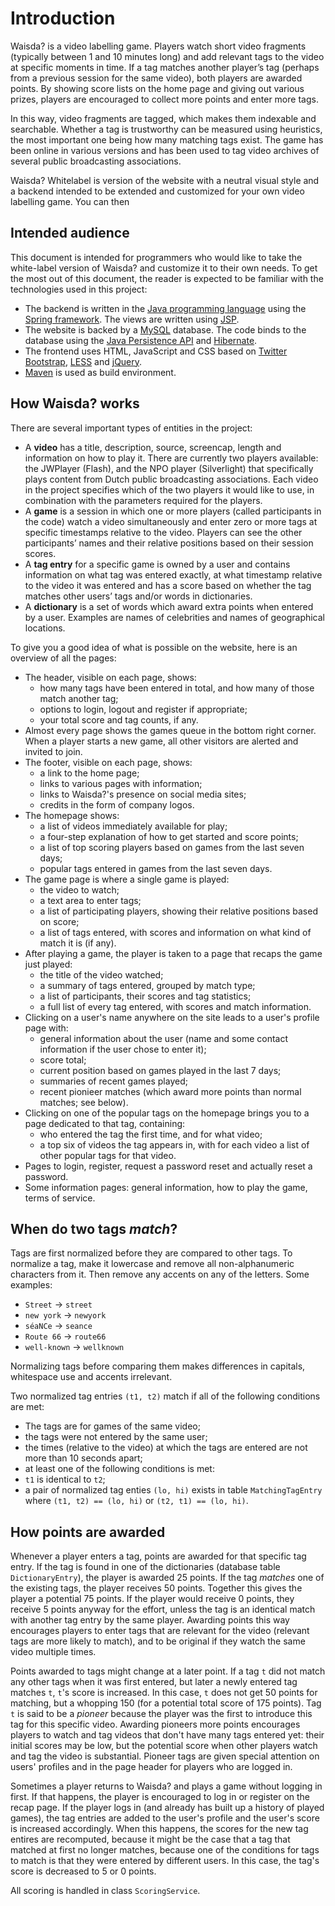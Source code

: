 # Introduction

Waisda? is a video labelling game. Players watch short video fragments (typically between 1 and 10 minutes long) and add relevant tags to the video at specific moments in time. If a tag matches another player’s tag (perhaps from a previous session for the same video), both players are awarded points. By showing score lists on the home page and giving out various prizes, players are encouraged to collect more points and enter more tags.

In this way, video fragments are tagged, which makes them indexable and searchable. Whether a tag is trustworthy can be measured using heuristics, the most important one being how many matching tags exist. The game has been online in various versions and has been used to tag video archives of several public broadcasting associations.

Waisda? Whitelabel is version of the website with a neutral visual style and a backend intended to be extended and customized for your own video labelling game. You can then 

## Intended audience

This document is intended for programmers who would like to take the white-label version of Waisda? and customize it to their own needs. To get the most out of this document, the reader is expected to be familiar with the technologies used in this project:

* The backend is written in the [Java programming language][java] using the [Spring framework][spring]. The views are written using [JSP][jsp].
* The website is backed by a [MySQL][mysql] database. The code binds to the database using the [Java Persistence API][jpa] and [Hibernate][hibernate].
* The frontend uses HTML, JavaScript and CSS based on [Twitter Bootstrap][bootstrap], [LESS][less] and [jQuery][jquery].
* [Maven][maven] is used as build environment.

[java]: http://docs.oracle.com/javase/
[spring]: http://www.springsource.org/
[jsp]: http://java.sun.com/products/jsp/syntax/2.0/syntaxref20.html
[mysql]: https://www.mysql.com/
[jpa]: https://en.wikipedia.org/wiki/Java_Persistence_API
[hibernate]: http://www.hibernate.org/
[bootstrap]: http://twitter.github.com/bootstrap/
[less]: http://lesscss.org/
[jquery]: http://jquery.com/
[maven]: https://maven.apache.org/

## How Waisda? works

There are several important types of entities in the project:

* A **video** has a title, description, source, screencap, length and information on how to play it. There are currently two players available: the JWPlayer (Flash), and the NPO player (Silverlight) that specifically plays content from Dutch public broadcasting associations. Each video in the project specifies which of the two players it would like to use, in combination with the parameters required for the players.
* A **game** is a session in which one or more players (called participants in the code) watch a video simultaneously and enter zero or more tags at specific timestamps relative to the video. Players can see the other participants’ names and their relative positions based on their session scores.
* A **tag entry** for a specific game is owned by a user and contains information on what tag was entered exactly, at what timestamp relative to the video it was entered and has a score based on whether the tag matches other users’ tags and/or words in dictionaries.
* A **dictionary** is a set of words which award extra points when entered by a user. Examples are names of celebrities and names of geographical locations.

To give you a good idea of what is possible on the website, here is an overview of all the pages:

* The header, visible on each page, shows:
  * how many tags have been entered in total, and how many of those match another tag;
  * options to login, logout and register if appropriate;
  * your total score and tag counts, if any.
* Almost every page shows the games queue in the bottom right corner. When a player starts a new game, all other visitors are alerted and invited to join.
* The footer, visible on each page, shows:
  * a link to the home page;
  * links to various pages with information;
  * links to Waisda?'s presence on social media sites;
  * credits in the form of company logos.
* The homepage shows:
  * a list of videos immediately available for play;
  * a four-step explanation of how to get started and score points;
  * a list of top scoring players based on games from the last seven days;
  * popular tags entered in games from the last seven days.
* The game page is where a single game is played:
  * the video to watch;
  * a text area to enter tags;
  * a list of participating players, showing their relative positions based on score;
  * a list of tags entered, with scores and information on what kind of match it is (if any).
* After playing a game, the player is taken to a page that recaps the game just played:
  * the title of the video watched;
  * a summary of tags entered, grouped by match type;
  * a list of participants, their scores and tag statistics;
  * a full list of every tag entered, with scores and match information.
* Clicking on a user's name anywhere on the site leads to a user's profile page with:
  * general information about the user (name and some contact information if the user chose to enter it);
  * score total;
  * current position based on games played in the last 7 days;
  * summaries of recent games played;
  * recent pionieer matches (which award more points than normal matches; see below).
* Clicking on one of the popular tags on the homepage brings you to a page dedicated to that tag, containing:
  * who entered the tag the first time, and for what video;
  * a top six of videos the tag appears in, with for each video a list of other popular tags for that video.
* Pages to login, register, request a password reset and actually reset a password.
* Some information pages: general information, how to play the game, terms of service.

## When do two tags *match*?

Tags are first normalized before they are compared to other tags. To normalize a tag, make it lowercase and remove all non-alphanumeric characters from it. Then remove any accents on any of the letters. Some examples:

* `Street` -> `street`
* `new york` -> `newyork`
* `séaNCe` -> `seance`
* `Route 66` -> `route66`
* `well-known` -> `wellknown`

Normalizing tags before comparing them makes differences in capitals, whitespace use and accents irrelevant.

Two normalized tag entries `(t1, t2)` match if all of the following conditions are met:

* The tags are for games of the same video;
* the tags were not entered by the same user;
* the times (relative to the video) at which the tags are entered are not more than 10 seconds apart;
* at least one of the following conditions is met:
 * `t1` is identical to `t2`;
 * a pair of normalized tag enties `(lo, hi)` exists in table `MatchingTagEntry` where `(t1, t2) == (lo, hi)` or `(t2, t1) == (lo, hi)`.

## How points are awarded

Whenever a player enters a tag, points are awarded for that specific tag entry. If the tag is found in one of the dictionaries (database table `DictionaryEntry`), the player is awarded 25 points. If the tag *matches* one of the existing tags, the player receives 50 points. Together this gives the player a potential 75 points. If the player would receive 0 points, they receive 5 points anyway for the effort, unless the tag is an identical match with another tag entry by the same player. Awarding points this way encourages players to enter tags that are relevant for the video (relevant tags are more likely to match), and to be original if they watch the same video multiple times.

Points awarded to tags might change at a later point. If a tag `t` did not match any other tags when it was first entered, but later a newly entered tag matches `t`, `t`'s score is increased. In this case, `t` does not get 50 points for matching, but a whopping 150 (for a potential total score of 175 points). Tag `t` is said to be a *pioneer* because the player was the first to introduce this tag for this specific video. Awarding pioneers more points encourages players to watch and tag videos that don't have many tags entered yet: their initial scores may be low, but the potential score when other players watch and tag the video is substantial. Pioneer tags are given special attention on users' profiles and in the page header for players who are logged in.

Sometimes a player returns to Waisda? and plays a game without logging in first. If that happens, the player is encouraged to log in or register on the recap page. If the player logs in (and already has built up a history of played games), the tag entries are added to the user's profile and the user's score is increased accordingly. When this happens, the scores for the new tag entires are recomputed, because it might be the case that a tag that matched at first no longer matches, because one of the conditions for tags to match is that they were entered by different users. In this case, the tag's score is decreased to 5 or 0 points.

All scoring is handled in class `ScoringService`.
